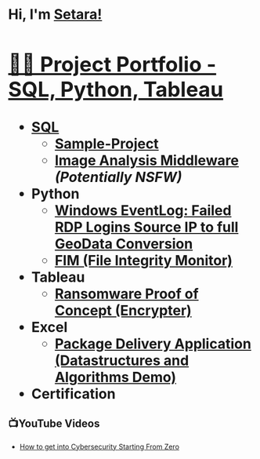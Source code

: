 <h1>Hi, I'm <a href="https://www.linkedin.com/in/setara-rahimi/"> Setara! <br/> 
<h2>👨‍💻 Project Portfolio - SQL, Python, Tableau </h2>

- <b>SQL</b>
  - [Sample-Project](https://github.com/Setara2024/Sample-Project/tree/main)
  - [Image Analysis Middleware](https://github.com/joshmadakor1/4chan-Image-Analysis-Middleware-C964) <b><i>(Potentially NSFW)</b></i>
- <b>Python</b>
  - [Windows EventLog: Failed RDP Logins Source IP to full GeoData Conversion](https://github.com/joshmadakor1/Sentinel-Lab)
  - [FIM (File Integrity Monitor)](https://github.com/joshmadakor1/PowerShell-Integrity-FIM)
- <b>Tableau</b>
  - [Ransomware Proof of Concept (Encrypter)](https://github.com/joshmadakor1/EncrypterPOC)
- <b>Excel</b>
  - [Package Delivery Application (Datastructures and Algorithms Demo)](https://github.com/joshmadakor1/Package-Delivery-Pathfinding-Algorithm)
- <b>Certification</b>

<h2>📺YouTube Videos</h2>

- [How to get into Cybersecurity Starting From Zero](https://www.youtube.com/watch?v=a83ASGn_V_s)

<!--<h2> 🤳 Connect with me:</h2>

[<img align="left" alt="JoshMadakor | YouTube" width="22px" src="https://cdn.jsdelivr.net/npm/simple-icons@v3/icons/youtube.svg" />][youtube]
[<img align="left" alt="JoshMadakor | LinkedIn" width="22px" src="https://cdn.jsdelivr.net/npm/simple-icons@v3/icons/linkedin.svg" />][linkedin]
[<img align="left" alt="JoshMadakor | Instagram" width="22px" src="https://cdn.jsdelivr.net/npm/simple-icons@v3/icons/instagram.svg" />][instagram]

[youtube]: https://www.youtube.com/c/joshmadakor
[instagram]: https://www.instagram.com/joshmadakor/
[linkedin]: https://linkedin.com/in/joshmadakor

<!--
**joshmadakor1/joshmadakor1** is a ✨ _special_ ✨ repository because its `README.md` (this file) appears on your GitHub profile.

Here are some ideas to get you started:

- 🔭 I’m currently working on ...
- 🌱 I’m currently learning ...
- 👯 I’m looking to collaborate on ...
- 🤔 I’m looking for help with ...
- 💬 Ask me about ...
- 📫 How to reach me: ...
- 😄 Pronouns: ...
- ⚡ Fun fact: ...
-->
